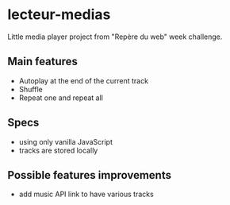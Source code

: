 # lecteur-medias

Little media player project from "Repère du web" week challenge.

## Main features

- Autoplay at the end of the current track
- Shuffle
- Repeat one and repeat all

## Specs

- using only vanilla JavaScript
- tracks are stored locally

## Possible features improvements

- add music API link to have various tracks
